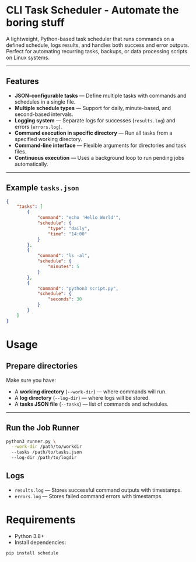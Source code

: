 # CLI Task Scheduler - Automate the boring stuff

A lightweight, Python-based task scheduler that runs commands on a defined schedule, logs results, and handles both success and error outputs.  
Perfect for automating recurring tasks, backups, or data processing scripts on Linux systems.

---

## Features

-   **JSON-configurable tasks** — Define multiple tasks with commands and schedules in a single file.
-   **Multiple schedule types** — Support for daily, minute-based, and second-based intervals.
-   **Logging system** — Separate logs for successes (`results.log`) and errors (`errors.log`).
-   **Command execution in specific directory** — Run all tasks from a specified working directory.
-   **Command-line interface** — Flexible arguments for directories and task files.
-   **Continuous execution** — Uses a background loop to run pending jobs automatically.

---

## Example `tasks.json`

```json
{
    "tasks": [
        {
            "command": "echo 'Hello World'",
            "schedule": {
                "type": "daily",
                "time": "14:00"
            }
        },
        {
            "command": "ls -al",
            "schedule": {
                "minutes": 5
            }
        },
        {
            "command": "python3 script.py",
            "schedule": {
                "seconds": 30
            }
        }
    ]
}
```

# Usage

## Prepare directories

Make sure you have:

-   A **working directory** (`--work-dir`) — where commands will run.
-   A **log directory** (`--log-dir`) — where logs will be stored.
-   A **tasks JSON file** (`--tasks`) — list of commands and schedules.

---

## Run the Job Runner

```bash
python3 runner.py \
  --work-dir /path/to/workdir
  --tasks /path/to/tasks.json
  --log-dir /path/to/logdir
```

## Logs

-   `results.log` — Stores successful command outputs with timestamps.
-   `errors.log` — Stores failed command errors with timestamps.

# Requirements

-   Python 3.8+
-   Install dependencies:

```bash
pip install schedule
```
